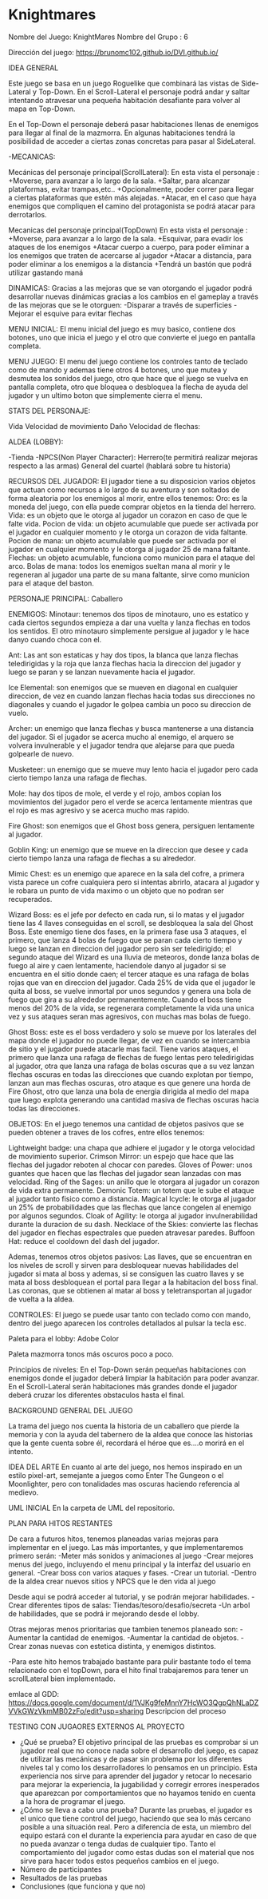 # Knightmares

Nombre del Juego: KnightMares
Nombre del Grupo : 6

Dirección del juego: https://brunomc102.github.io/DVI.github.io/


IDEA GENERAL

Este juego se basa en un juego Roguelike que combinará las vistas de Side-Lateral y Top-Down.
En el Scroll-Lateral el personaje podrá andar y saltar intentando atravesar una pequeña habitación desafiante para volver al mapa en Top-Down.

En el Top-Down el personaje deberá pasar habitaciones llenas de enemigos para llegar al final de la mazmorra. En algunas habitaciones tendrá la posibilidad de acceder a ciertas zonas concretas para pasar al SideLateral. 


-MECANICAS:

Mecánicas del personaje principal(ScrollLateral):
En esta vista el personaje :
   +Moverse, para avanzar a lo largo de la sala. 
   +Saltar, para alcanzar plataformas, evitar trampas,etc..
   +Opcionalmente, poder correr para llegar a ciertas plataformas que estén más alejadas.
   +Atacar, en el caso que haya enemigos que compliquen el camino del protagonista se podrá atacar para derrotarlos.

Mecanicas del personaje principal(TopDown)
En esta vista el personaje :
   +Moverse, para avanzar a lo largo de la sala.
   +Esquivar, para evadir los ataques de los enemigos 
   +Atacar cuerpo a cuerpo, para poder eliminar a los enemigos que traten de acercarse al jugador
   +Atacar a distancia, para poder eliminar a los enemigos a la distancia
   +Tendrá un bastón que podrá utilizar gastando maná

DINAMICAS:
Gracias a las mejoras que se van otorgando el jugador podrá desarrollar nuevas dinámicas gracias a los cambios
en el gameplay a través de las mejoras que se le otorguen:
-Disparar a través de superficies
-Mejorar el esquive para evitar flechas


MENU INICIAL:
El menu inicial del juego es muy basico, contiene dos botones, uno que inicia el juego y el otro que convierte el juego en pantalla completa.


MENU JUEGO:
El menu del juego contiene los controles tanto de teclado como de mando y ademas tiene otros 4 botones, uno que mutea y desmutea los sonidos
del juego, otro que hace que el juego se vuelva en pantalla completa, otro que bloquea o desbloquea la flecha de ayuda del jugador y un 
ultimo boton que simplemente cierra el menu.


STATS DEL PERSONAJE:

Vida
Velocidad de movimiento
Daño
Velocidad de flechas:


ALDEA (LOBBY):

-Tienda 
-NPCS(Non Player Character):
Herrero(te permitirá realizar mejoras respecto a las armas)
General del cuartel (hablará sobre tu historia)


RECURSOS DEL JUGADOR:
El jugador tiene a su disposicion varios objetos que actuan como recursos a lo largo de su aventura y son soltados de forma aleatoria
por los enemigos al morir, entre ellos tenemos:
Oro: es la moneda del juego, con ella puede comprar objetos en la tienda del herrero.
Vida: es un objeto que le otorga al jugador un corazon en caso de que le falte vida.
Pocion de vida: un objeto acumulable que puede ser activada por el jugador en cualquier momento y le otorga un corazon de vida faltante.
Pocion de mana: un objeto acumulable que puede ser activada por el jugador en cualquier momento y le otorga al jugador 25 de mana faltante.
Flechas: un objeto acumulable, funciona como municion para el ataque del arco.
Bolas de mana: todos los enemigos sueltan mana al morir y le regeneran al jugador una parte de su mana faltante, sirve como municion para
el ataque del baston.


PERSONAJE PRINCIPAL:
Caballero 


ENEMIGOS:
Minotaur: tenemos dos tipos de minotauro, uno es estatico y cada ciertos segundos empieza a dar una vuelta y lanza 
flechas en todos los sentidos. El otro minotauro simplemente persigue al jugador y le hace danyo cuando choca con el.

Ant: Las ant son estaticas y hay dos tipos, la blanca que lanza flechas teledirigidas y la roja que lanza flechas
hacia la direccion del jugador y luego se paran y se lanzan nuevamente hacia el jugador.

Ice Elemental: son enemigos que se mueven en diagonal en cualquier direccion, de vez en cuando lanzan flechas hacia
todas sus direcciones no diagonales y cuando el jugador le golpea cambia un poco su direccion de vuelo.

Archer: un enemigo que lanza flechas y busca mantenerse a una distancia del jugador. Si el jugador se acerca mucho 
al enemigo, el arquero se volvera invulnerable y el jugador tendra que alejarse para que pueda golpearle de nuevo.

Musketeer: un enemigo que se mueve muy lento hacia el jugador pero cada cierto tiempo lanza una rafaga de flechas.

Mole: hay dos tipos de mole, el verde y el rojo, ambos copian los movimientos del jugador pero el verde se acerca 
lentamente mientras que el rojo es mas agresivo y se acerca mucho mas rapido.

Fire Ghost: son enemigos que el Ghost boss genera, persiguen lentamente al jugador.

Goblin King: un enemigo que se mueve en la direccion que desee y cada cierto tiempo lanza una rafaga de flechas
a su alrededor.

Mimic Chest: es un enemigo que aparece en la sala del cofre, a primera vista parece un cofre cualquiera pero si 
intentas abrirlo, atacara al jugador y le robara un punto de vida maximo o un objeto que no podran ser recuperados.

Wizard Boss: es el jefe por defecto en cada run, si lo matas y el jugador tiene las 4 llaves conseguidas en el scroll,
se desbloquea la sala del Ghost Boss. Este enemigo tiene dos fases, en la primera fase usa 3 ataques, el primero,
que lanza 4 bolas de fuego que se paran cada cierto tiempo y luego se lanzan en direccion del jugador pero sin ser
teledirigido; el segundo ataque del Wizard es una lluvia de meteoros, donde lanza bolas de fuego al aire y caen lentamente,
haciendole danyo al jugador si se encuentra en el sitio donde caen; el tercer ataque es una rafaga de bolas rojas que van 
en direccion del jugador. Cada 25% de vida que el jugador le quita al boss, se vuelve inmortal por unos segundos y genera
una bola de fuego que gira a su alrededor permanentemente. Cuando el boss tiene menos del 20% de la vida, se regenerara
completamente la vida una unica vez y sus ataques seran mas agresivos, con muchas mas bolas de fuego.

Ghost Boss: este es el boss verdadero y solo se mueve por los laterales del mapa donde el jugador no puede llegar, de vez
en cuando se intercambia de sitio y el jugador puede atacarle mas facil. Tiene varios ataques, el primero que lanza una 
rafaga de flechas de fuego lentas pero teledirigidas al jugador, otra que lanza una rafaga de bolas oscuras que a su vez
lanzan flechas oscuras en todas las direcciones que cuando explotan por tiempo, lanzan aun mas flechas oscuras,
otro ataque es que genere una horda de Fire Ghost, otro que lanza una bola de energia dirigida al medio del mapa que 
luego explota generando una cantidad masiva de flechas oscuras hacia todas las direcciones.


OBJETOS:
En el juego tenemos una cantidad de objetos pasivos que se pueden obtener a traves de los cofres, entre ellos tenemos:

Lightweight badge: una chapa que adhiere el jugador y le otorga velocidad de movimiento superior.
Crimson Mirror: un espejo que hace que las flechas del jugador reboten al chocar con paredes.
Gloves of Power: unos guantes que hacen que las flechas del jugador sean lanzadas con mas velocidad.
Ring of the Sages: un anillo que le otorgara al jugador un corazon de vida extra permanente.
Demonic Totem: un totem que le sube el ataque al jugador tanto fisico como a distancia.
Magical Icycle: le otorga al jugador un 25% de probabilidades que las flechas que lance congelen al enemigo por algunos segundos.
Cloak of Agility: le otorga al jugador invulnerabilidad durante la duracion de su dash.
Necklace of the Skies: convierte las flechas del jugador en flechas espectrales que pueden atravesar paredes.
Buffoon Hat: reduce el cooldown del dash del jugador.

Ademas, tenemos otros objetos pasivos:
Las llaves, que se encuentran en los niveles de scroll y sirven para desbloquear nuevas
habilidades del jugador si mata al boss y ademas, si se consiguen las cuatro llaves y se mata al boss desbloquean el portal para
llegar a la habitacion del boss final.
Las coronas, que se obtienen al matar al boss y teletransportan al jugador de vuelta a la aldea.


CONTROLES:
El juego se puede usar tanto con teclado como con mando, dentro del juego aparecen los controles detallados al pulsar la tecla esc.


Paleta para el lobby: Adobe Color

Paleta mazmorra tonos más oscuros poco a poco.

Principios de niveles: 
En el Top-Down serán pequeñas habitaciones con enemigos donde el jugador deberá limpiar la habitación para poder avanzar.
En el Scroll-Lateral serán habitaciones más grandes donde el jugador deberá cruzar los diferentes obstaculos hasta el final.  


BACKGROUND GENERAL DEL JUEGO

La trama del juego nos cuenta la historia de un caballero que pierde la memoria y con la ayuda del tabernero de la aldea que conoce las historias que la gente cuenta sobre él, recordará el héroe que es....o morirá en el intento.


IDEA DEL ARTE
En cuanto al arte del juego, nos hemos inspirado en un estilo pixel-art, semejante a juegos como Enter The Gungeon o el Moonlighter, pero con tonalidades mas oscuras haciendo referencia al medievo.



UML INICIAL
En la carpeta de UML del repositorio.


PLAN PARA HITOS RESTANTES

De cara a futuros hitos, tenemos planeadas varias mejoras para implementar en el juego. Las más importantes, y que implementaremos 
primero serán: 
-Meter más sonidos y animaciones al juego
-Crear mejores menus del juego, incluyendo el menu principal y la interfaz del usuario en general.
-Crear boss con varios ataques y fases.
-Crear un tutorial.
-Dentro de la aldea crear nuevos sitios y NPCS que le den vida al juego 

Desde aqui se podrá acceder al tutorial, y se podrán mejorar habilidades.
-Crear diferentes tipos de salas: Tiendas/tesoro/desafio/secreta
-Un arbol de habilidades, que se podrá ir mejorando desde el lobby.

Otras mejoras menos prioritarias que tambien tenemos planeado son:
-Aumentar la cantidad de enemigos.
-Aumentar la cantidad de objetos.
-Crear zonas nuevas con estetica distinta, y enemigos distintos.

-Para este hito hemos trabajado bastante para pulir bastante todo el tema relacionado con el topDown,
para el hito final trabajaremos para tener un scrollLateral bien implementado.

emlace al GDD:
https://docs.google.com/document/d/1VJKg9feMnnY7HcWO3QgpQhNLaDZVVkGWzVkmMB02zFo/edit?usp=sharing
Descripcion del proceso


TESTING CON JUGAORES EXTERNOS AL PROYECTO
   - ¿Qué se prueba?
      El objetivo principal de las pruebas es comprobar si un jugador real que no conoce nada sobre el desarrollo del juego, es capaz de utilizar las mecánicas y de
      pasar sin problema por los diferentes niveles tal y como los desarrolladores lo pensamos en un principio. 
      Esta experiencia nos sirve para aprender del jugador y retocar lo necesario para mejorar la experiencia, la jugabilidad y corregir errores inesperados que
      aparezcan por comportamientos que no hayamos tenido en cuenta a la hora de programar el juego.
   - ¿Cómo se lleva a cabo una prueba?
      Durante las pruebas, el jugador es el unico que tiene control del juego, haciendo que sea lo más cercano posible a una situación real. Pero a diferencia de esta,
      un miembro del equipo estará con el durante la experiencia para ayudar en caso de que no pueda avanzar o tenga dudas de cualquier tipo. Tanto el comportamiento
      del jugador como estas dudas son el material que nos sirve para hacer todos estos pequeños cambios en el juego.
   -  Número de participantes
   -  Resultados de las pruebas
   -  Conclusiones (que funciona y que no)
